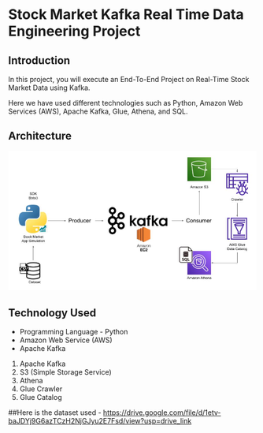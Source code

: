 # Stock Market Kafka Real Time Data Engineering Project

## Introduction 
In this project, you will execute an End-To-End Project on Real-Time Stock Market Data using Kafka.

Here we have used different technologies such as Python, Amazon Web Services (AWS), Apache Kafka, Glue, Athena, and SQL.

## Architecture 
<img src="Arch.jpg">

## Technology Used
- Programming Language - Python
- Amazon Web Service (AWS)
- Apache Kafka
1. Apache Kafka
2. S3 (Simple Storage Service)
3. Athena
4. Glue Crawler
5. Glue Catalog

##Here is the dataset used - https://drive.google.com/file/d/1etv-baJDYj9G6azTCzH2NjGJyu2E7Fsd/view?usp=drive_link
